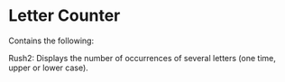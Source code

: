 # Letter Counter
Contains the following:

Rush2: Displays the number of occurrences of several letters (one time, upper or lower case).
